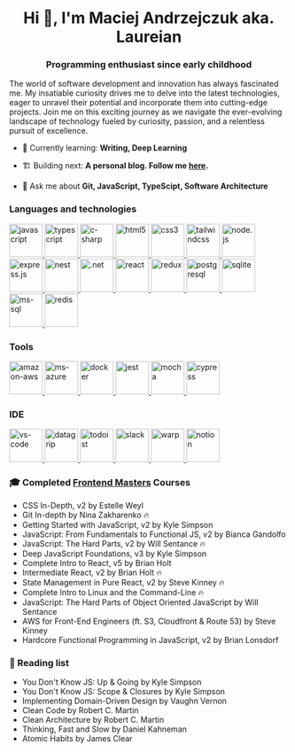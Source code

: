 <h1 align="center">Hi 👋, I'm Maciej Andrzejczuk aka. Laureian</h1>
<h3 align="center">Programming enthusiast since early childhood</h3>

<p>
The world of software development and innovation has always fascinated me. My insatiable curiosity drives me to delve into the latest technologies, eager to unravel their potential and incorporate them into cutting-edge projects. Join me on this exciting journey as we navigate the ever-evolving landscape of technology fueled by curiosity, passion, and a relentless pursuit of excellence.
</p>

- 🌱 Currently learning: **Writing, Deep Learning**

- 🏗️ Building next: **A personal blog. Follow me [here](https://codefreak.pl).**

- 🙋 Ask me about **Git, JavaScript, TypeScipt, Software Architecture**

<h3 align="left">Languages and technologies</h3>
<p align="left">
  <a
    href="https://developer.mozilla.org/en-US/docs/Web/JavaScript"
    target="_blank"
    rel="noreferrer"
  >
    <img src="https://cdn.simpleicons.org/javascript" alt="javascript" width="60" height="60" />
  </a>
  <a href="https://www.typescriptlang.org/" target="_blank" rel="noreferrer">
    <img src="https://cdn.simpleicons.org/typescript" alt="typescript" width="60" width="60" />
  </a>
  <a href="https://dotnet.microsoft.com/en-us/languages/csharp" target="_blank" rel="noreferrer">
    <img src="https://cdn.simpleicons.org/csharp" alt="c-sharp" width="60" width="60" />
  </a>
  <a href="https://developer.mozilla.org/en-US/docs/Web/HTML" target="_blank" rel="noreferrer">
    <img src="https://cdn.simpleicons.org/html5" alt="html5" width="60" width="60" />
  </a>
  <a href="https://developer.mozilla.org/en-US/docs/Web/CSS" target="_blank" rel="noreferrer">
    <img src="https://cdn.simpleicons.org/css3" alt="css3" width="60" width="60" />
  </a>
  <a href="https://tailwindcss.com/" target="_blank" rel="noreferrer">
    <img src="https://cdn.simpleicons.org/tailwindcss" alt="tailwindcss" width="60" width="60" />
  </a>
  <a href="https://nodejs.org/" target="_blank" rel="noreferrer">
    <img src="https://cdn.simpleicons.org/nodedotjs" alt="node.js" width="60" width="60" />
  </a>
  <a href="https://expressjs.com/" target="_blank" rel="noreferrer">
    <img src="https://cdn.simpleicons.org/express" alt="express.js" width="60" width="60" />
  </a>
  <a href="https://nestjs.com/" target="_blank" rel="noreferrer">
    <img src="https://cdn.simpleicons.org/nestjs" alt="nest" width="60" width="60" />
  </a>
  <a href="https://dotnet.microsoft.com/" target="_blank" rel="noreferrer">
    <img src="https://cdn.simpleicons.org/dotnet" alt=".net" width="60" width="60" />
  </a>
  <a href="https://react.dev/" target="_blank" rel="noreferrer">
    <img src="https://cdn.simpleicons.org/react" alt="react" width="60" width="60" />
  </a>
  <a href="https://redux.js.org/" target="_blank" rel="noreferrer">
    <img src="https://cdn.simpleicons.org/redux" alt="redux" width="60" width="60" />
  </a>
  <a href="https://www.postgresql.org/" target="_blank" rel="noreferrer">
    <img src="https://cdn.simpleicons.org/postgresql" alt="postgresql" width="60" width="60" />
  </a>
  <a href="https://www.sqlite.org/" target="_blank" rel="noreferrer">
    <img src="https://cdn.simpleicons.org/sqlite" alt="sqlite" width="60" width="60" />
  </a>
  <a href="https://www.microsoft.com/en-us/sql-server/" target="_blank" rel="noreferrer">
    <img src="https://cdn.simpleicons.org/microsoftsqlserver" alt="ms-sql" width="60" width="60" />
  </a>
  <a href="https://redis.io/" target="_blank" rel="noreferrer">
    <img src="https://cdn.simpleicons.org/redis" alt="redis" width="60" width="60" />
  </a>
</p>

<h3 align="left">Tools</h3>
<p align="left">
  <a href="https://aws.amazon.com/" target="_blank" rel="noreferrer">
    <img src="https://cdn.simpleicons.org/amazonwebservices" alt="amazon-aws" width="60" height="60" />
  </a>
  <a href="https://azure.microsoft.com/" target="_blank" rel="noreferrer">
    <img src="https://cdn.simpleicons.org/microsoftazure" alt="ms-azure" width="60" height="60" />
  </a>
  <a href="https://www.docker.com/" target="_blank" rel="noreferrer">
    <img src="https://cdn.simpleicons.org/docker" alt="docker" width="60" height="60" />
  </a>
  <a href="https://jestjs.io" target="_blank" rel="noreferrer">
    <img src="https://cdn.simpleicons.org/jest" alt="jest" width="60" height="60" />
  </a>
  <a href="https://mochajs.org" target="_blank" rel="noreferrer">
    <img src="https://cdn.simpleicons.org/mocha" alt="mocha" width="60" height="60" />
  </a>
  <a href="https://www.cypress.io/" target="_blank" rel="noreferrer">
    <img src="https://cdn.simpleicons.org/cypress" alt="cypress" width="60" height="60" />
  </a>
</p>

<h3 align="left">IDE</h3>
<p align="left">
    <a href="https://code.visualstudio.com/" target="_blank" rel="noreferrer">
        <img src="https://cdn.simpleicons.org/visualstudiocode" alt="vs-code" width="60" height="60" />
      </a>
      <a href="https://www.jetbrains.com/datagrip/" target="_blank" rel="noreferrer">
        <img src="https://cdn.simpleicons.org/datagrip" alt="datagrip" width="60" height="60" />
      </a>
      <a href="https://todoist.com/" target="_blank" rel="noreferrer">
        <img src="https://cdn.simpleicons.org/todoist" alt="todoist" width="60" height="60" />
      </a>
      <a href="https://slack.com/" target="_blank" rel="noreferrer">
        <img src="https://cdn.simpleicons.org/slack" alt="slack" width="60" height="60" />
      </a>
      <a href="https://www.warp.dev/" target="_blank" rel="noreferrer">
        <img src="https://cdn.simpleicons.org/warp" alt="warp" width="60" height="60" />
      </a>
      <a href="https://www.notion.so/" target="_blank" rel="noreferrer">
        <img src="https://cdn.simpleicons.org/notion" alt="notion" width="60" height="60" />
      </a>
</p>

<h3 align="left">🎓 Completed <a href="https://frontendmasters.com/" target="_blank" rel="noreferrer">Frontend Masters</a> Courses</h3>

- CSS In-Depth, v2 by Estelle Weyl
- Git In-depth by Nina Zakharenko 🔥
- Getting Started with JavaScript, v2 by Kyle Simpson
- JavaScript: From Fundamentals to Functional JS, v2 by Bianca Gandolfo
- JavaScript: The Hard Parts, v2 by Will Sentance 🔥
- Deep JavaScript Foundations, v3 by Kyle Simpson
- Complete Intro to React, v5 by Brian Holt
- Intermediate React, v2 by Brian Holt 🔥
- State Management in Pure React, v2 by Steve Kinney 🔥
- Complete Intro to Linux and the Command-Line 🔥
- JavaScript: The Hard Parts of Object Oriented JavaScript by Will Sentance
- AWS for Front-End Engineers (ft. S3, Cloudfront & Route 53) by Steve Kinney
- Hardcore Functional Programming in JavaScript, v2 by Brian Lonsdorf

<h3 align="left">📖 Reading list</h3>

- You Don't Know JS: Up & Going by Kyle Simpson
- You Don't Know JS: Scope & Closures by Kyle Simpson
- Implementing Domain-Driven Design by Vaughn Vernon
- Clean Code by Robert C. Martin
- Clean Architecture by Robert C. Martin
- Thinking, Fast and Slow by Daniel Kahneman
- Atomic Habits by James Clear
